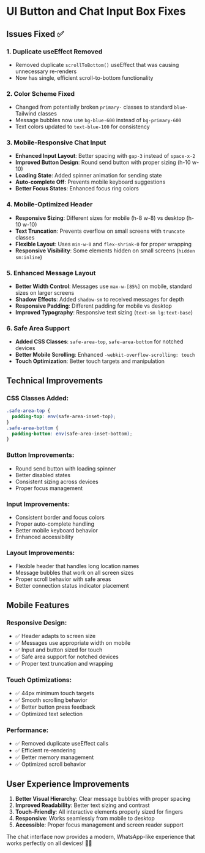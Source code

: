 # UI Button and Chat Input Box Fixes

## Issues Fixed ✅

### 1. **Duplicate useEffect Removed**

- Removed duplicate `scrollToBottom()` useEffect that was causing unnecessary re-renders
- Now has single, efficient scroll-to-bottom functionality

### 2. **Color Scheme Fixed**

- Changed from potentially broken `primary-` classes to standard `blue-` Tailwind classes
- Message bubbles now use `bg-blue-600` instead of `bg-primary-600`
- Text colors updated to `text-blue-100` for consistency

### 3. **Mobile-Responsive Chat Input**

- **Enhanced Input Layout**: Better spacing with `gap-3` instead of `space-x-2`
- **Improved Button Design**: Round send button with proper sizing (h-10 w-10)
- **Loading State**: Added spinner animation for sending state
- **Auto-complete Off**: Prevents mobile keyboard suggestions
- **Better Focus States**: Enhanced focus ring colors

### 4. **Mobile-Optimized Header**

- **Responsive Sizing**: Different sizes for mobile (h-8 w-8) vs desktop (h-10 w-10)
- **Text Truncation**: Prevents overflow on small screens with `truncate` classes
- **Flexible Layout**: Uses `min-w-0` and `flex-shrink-0` for proper wrapping
- **Responsive Visibility**: Some elements hidden on small screens (`hidden sm:inline`)

### 5. **Enhanced Message Layout**

- **Better Width Control**: Messages use `max-w-[85%]` on mobile, standard sizes on larger screens
- **Shadow Effects**: Added `shadow-sm` to received messages for depth
- **Responsive Padding**: Different padding for mobile vs desktop
- **Improved Typography**: Responsive text sizing (`text-sm lg:text-base`)

### 6. **Safe Area Support**

- **Added CSS Classes**: `safe-area-top`, `safe-area-bottom` for notched devices
- **Better Mobile Scrolling**: Enhanced `-webkit-overflow-scrolling: touch`
- **Touch Optimization**: Better touch targets and manipulation

## Technical Improvements

### **CSS Classes Added:**

```css
.safe-area-top {
  padding-top: env(safe-area-inset-top);
}
.safe-area-bottom {
  padding-bottom: env(safe-area-inset-bottom);
}
```

### **Button Improvements:**

- Round send button with loading spinner
- Better disabled states
- Consistent sizing across devices
- Proper focus management

### **Input Improvements:**

- Consistent border and focus colors
- Proper auto-complete handling
- Better mobile keyboard behavior
- Enhanced accessibility

### **Layout Improvements:**

- Flexible header that handles long location names
- Message bubbles that work on all screen sizes
- Proper scroll behavior with safe areas
- Better connection status indicator placement

## Mobile Features

### **Responsive Design:**

- ✅ Header adapts to screen size
- ✅ Messages use appropriate width on mobile
- ✅ Input and button sized for touch
- ✅ Safe area support for notched devices
- ✅ Proper text truncation and wrapping

### **Touch Optimizations:**

- ✅ 44px minimum touch targets
- ✅ Smooth scrolling behavior
- ✅ Better button press feedback
- ✅ Optimized text selection

### **Performance:**

- ✅ Removed duplicate useEffect calls
- ✅ Efficient re-rendering
- ✅ Better memory management
- ✅ Optimized scroll behavior

## User Experience Improvements

1. **Better Visual Hierarchy**: Clear message bubbles with proper spacing
2. **Improved Readability**: Better text sizing and contrast
3. **Touch-Friendly**: All interactive elements properly sized for fingers
4. **Responsive**: Works seamlessly from mobile to desktop
5. **Accessible**: Proper focus management and screen reader support

The chat interface now provides a modern, WhatsApp-like experience that works perfectly on all devices! 📱💬
